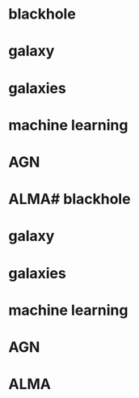 # blackhole
# galaxy
# galaxies
# machine learning
# AGN
# ALMA# blackhole
# galaxy
# galaxies
# machine learning
# AGN
# ALMA